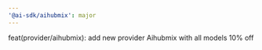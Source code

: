 ```yaml
---
'@ai-sdk/aihubmix': major
---
```


feat(provider/aihubmix): add new provider Aihubmix with all models 10% off
